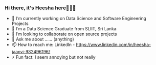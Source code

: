 ### Hi there, it's Heesha here👋👋👋


- 🔭 I’m currently working on Data Science and Software Engineering Projects
- 🌱 I’m a Data Science Graduate from SLIIT, Sri Lanka
- 👯 I’m looking to collaborate on open source projects
- 💬 Ask me about ...... (anything)
- 📫 How to reach me: LinkedIn - https://www.linkedin.com/in/heesha-jaanvi-932496196/
- ⚡ Fun fact: I seem annoying but not really


